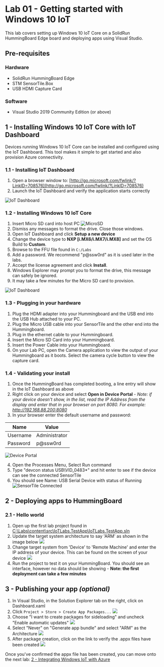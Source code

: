 # Lab 01 - Getting started with Windows 10 IoT

This lab covers setting up Windows 10 IoT Core on a SolidRun HummingBoard Edge board and deploying apps using Visual Studio.

## Pre-requisites
### Hardware
* SolidRun HummingBoard Edge
* STM SensorTile.Box
* USB HDMI Capture Card 

### Software
* Visual Studio 2019 Community Edition (or above)

## 1 - Installing Windows 10 IoT Core with IoT Dashboard

Devices running Windows 10 IoT Core can be installed and configured using the IoT Dashboard. This tool makes it simple to get started and also provision Azure connectivity.

### 1.1 - Installing IoT Dashboard

1. Open a browser window to: [http://go.microsoft.com/fwlink/?LinkID=708576](http://go.microsoft.com/fwlink/?LinkID=708576)
1. Launch the IoT Dashboard and verify the application starts correctly

![IoT Dashboard](./media/1_iotdashboardinitial.png)

### 1.2 - Installing Windows 10 IoT Core

1. Insert Micro SD card into host PC 
![MicroSD](./media/5_microsd.jpg)
1. Dismiss any messages to format the drive. Close those windows.  
1. Open IoT Dashboard and click **Setup a new device**
1. Change the device type to **NXP [i.MX6/i.MX7/i.MX8]** and set the OS Build to **Custom**.
1. Browse to the FFU file found in `C:/Labs`
1. Add a password. We recommend "p@ssw0rd" as it is used later in the labs. 
1. Accept the license agreement and click **Install**.
1. Windows Explorer may prompt you to format the drive, this message can safely be ignored.
1. It may take a few minutes for the Micro SD card to provision.

![IoT Dashboard](./media/1_iotdashboard2.png)

### 1.3 - Plugging in your hardware
1. Plug the HDMI adapter into your Hummingboard and the USB end into the USB Hub attached to your PC. 
1. Plug the Micro USB cable into your SensorTile and the other end into the Hummingboard.
1. Plug in the ethernet cable to your Hummingboard.
1. Insert the Micro SD Card into your Hummingboard.
1. Insert the Power Cable into your Hummingboard.
1. On your Lab PC, open the Camera application to view the output of your Hummingboard as it boots. Select the camera cycle button to view the capture card. 

### 1.4 - Validating your install

1. Once the HummingBoard has completed booting, a line entry will show in the IoT Dashboard as above
2. Right click on your device and select **Open in Device Portal** - *Note: if your device doesn't show, in the list, read the IP Address from the display and enter that in your browser on port 8080. For example: http://192.168.88.200:8080*
3. In your browser enter the default username and password:

|Name    |Value|
|--------|-----|
|Username|Administrator|
|Password|p@ssw0rd|

![Device Portal](./media/1_deviceportal1.png)

4. Open the Processes Menu, Select Run command
5. Type "devcon status USB\VID_0483*" and hit enter to see if the device can see the connected SensorTile
6. You should see Name: USB Serial Device with status of Running
![SensorTile Connected](./media/1_SensorTileConnected.png)



## 2 - Deploying apps to HummingBoard

### 2.1 - Hello world

1. Open up the first lab project found in [C:\Labs\content\src\IoTLabs.TestApp\IoTLabs.TestApp.sln](file:///C:\Labs\content\src\IoTLabs.TestApp\IoTLabs.TestApp.sln) 
2. Update the target system architecture to say 'ARM' as shown in the image below
![](./media/1_vs3.png)
3. Change target system from 'Device' to 'Remote Machine' and enter the IP address of your device. This can be found on the screen of your device
![](./media/1_vs2.png)
4. Run the project to test it on your HummingBoard. You should see an interface, however no data should be showing - **Note: the first deployment can take a few minutes**


## 3 - Publishing your app _(optional)_

1. In Visual Studio, in the Solution Explorer tab on the right, click on Dashboard.xaml 
2. Click ```Project > Store > Create App Packages...```
![](./media/1_createapppackages.png)
3. Choose "I want to create packages for sideloading" and uncheck "Enable automatic updates"
![](./media/1_createapppackages4.png)
4. Select "Never" on "Generate app bundle" and select "ARM" as the Architecture 
![](./media/1_createapppackages2.png)
5. After package creation, click on the link to verify the .appx files have been created
![](./media/1_createapppackages5.png)


Once you've confirmed the appx file has been created, you can move onto the next lab: [2 - Integrating Windows IoT with Azure](./Lab02.md)

